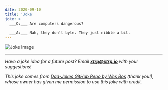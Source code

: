 ```yaml
---
date: 2020-09-10
title: 'Joke'
joke: >
  ___Q:___ Are computers dangerous?
  
  ___A:___ Nah, they don't byte. They just nibble a bit.
---
```


![Joke Image](https://private.xtrp.io/projects/DailyDeveloperJokes/public_image_server/images/5e1258f70cd7f.png)

---
*Have a joke idea for a future post? Email **[xtrp@xtrp.io](mailto:xtrp@xtrp.io)** with your suggestions!*

*This joke comes from [Dad-Jokes GitHub Repo by Wes Bos](https://github.com/wesbos/dad-jokes) (thank you!), whose owner has given me permission to use this joke with credit.*

<!-- 
Joke text:
**Q:** Are computers dangerous?

**A:** Nah, they don't byte. They just nibble a bit.
 -->

